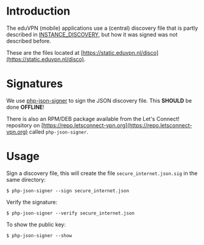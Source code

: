 # Introduction

The eduVPN (mobile) applications use a (central) discovery file that is 
partly described in [INSTANCE_DISCOVERY](../INSTANCE_DISCOVERY.md), but how it 
was signed was not described before.

These are the files located at 
[https://static.eduvpn.nl/disco](https://static.eduvpn.nl/disco).

# Signatures

We use [php-json-signer](https://git.tuxed.net/fkooman/php-json-signer) to sign
the JSON discovery file. This **SHOULD** be done **OFFLINE**! 

There is also an RPM/DEB package available from the Let's Connect! repository 
on [https://repo.letsconnect-vpn.org](https://repo.letsconnect-vpn.org) called 
`php-json-signer`.

# Usage

Sign a discovery file, this will create the file `secure_internet.json.sig` in
the same directory:

    $ php-json-signer --sign secure_internet.json

Verify the signature:

    $ php-json-signer --verify secure_internet.json

To show the public key:

    $ php-json-signer --show
